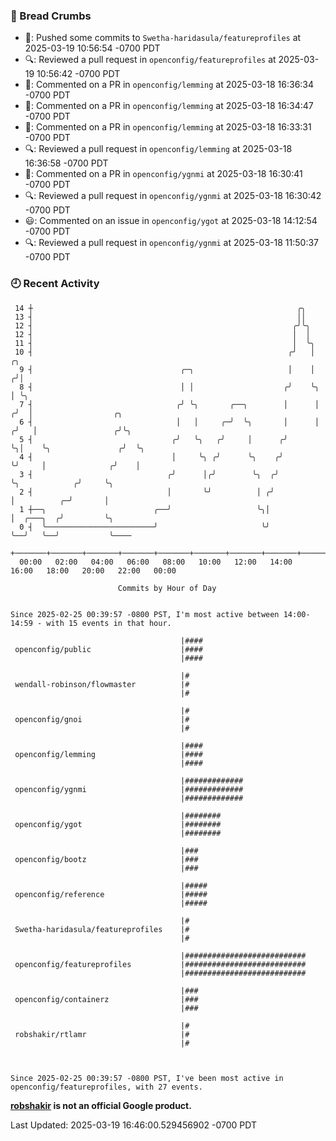 ### 🍞 Bread Crumbs

 * 🚢: Pushed some commits to `Swetha-haridasula/featureprofiles` at 2025-03-19 10:56:54 -0700 PDT
 * 🔍: Reviewed a pull request in  `openconfig/featureprofiles` at 2025-03-19 10:56:42 -0700 PDT
 * 💬: Commented on a PR in  `openconfig/lemming` at 2025-03-18 16:36:34 -0700 PDT
 * 💬: Commented on a PR in  `openconfig/lemming` at 2025-03-18 16:34:47 -0700 PDT
 * 💬: Commented on a PR in  `openconfig/lemming` at 2025-03-18 16:33:31 -0700 PDT
 * 🔍: Reviewed a pull request in  `openconfig/lemming` at 2025-03-18 16:36:58 -0700 PDT
 * 💬: Commented on a PR in  `openconfig/ygnmi` at 2025-03-18 16:30:41 -0700 PDT
 * 🔍: Reviewed a pull request in  `openconfig/ygnmi` at 2025-03-18 16:30:42 -0700 PDT
 * 😃: Commented on an issue in `openconfig/ygot` at 2025-03-18 14:12:54 -0700 PDT
 * 🔍: Reviewed a pull request in  `openconfig/ygnmi` at 2025-03-18 11:50:37 -0700 PDT

### 🕘 Recent Activity
```
 14 ┼                                                           ╭╮
 13 ┤                                                           ││
 12 ┤                                                          ╭╯╰╮
 12 ┤                                                          │  │
 11 ┤                                                          │  ╰╮
 10 ┤                                                         ╭╯   │     ╭╮
  9 ┤                                 ╭─╮                     │    │    ╭╯│
  8 ┤                                 │ │                    ╭╯    ╰╮   │ ╰╮
  7 ┤                                ╭╯ ╰╮       ╭──╮        │      │  ╭╯  │                  ╭╮
  6 ┤                                │   │     ╭─╯  ╰╮       │      │ ╭╯   │                 ╭╯╰╮
  5 ┤                               ╭╯   ╰╮   ╭╯     │      ╭╯      ╰╮│    ╰╮               ╭╯  ╰╮
  4 ┤                               │     ╰╮ ╭╯      ╰╮    ╭╯        ╰╯     │              ╭╯    │
  3 ┤                              ╭╯      │╭╯        ╰╮  ╭╯                ╰╮            ╭╯     ╰╮
  2 ┤                              │       ╰╯          │ ╭╯                  │          ╭─╯       │
  1 ┼──╮                        ╭──╯                   ╰╮│                   │  ╭───╮  ╭╯         ╰╮
  0 ┤  ╰────────────────────────╯                       ╰╯                   ╰──╯   ╰──╯           ╰────
    +───────+───────+───────+───────+───────+───────+───────+───────+───────+───────+───────+───────+────
  00:00   02:00   04:00   06:00   08:00   10:00   12:00   14:00   16:00   18:00   20:00   22:00   00:00   

						Commits by Hour of Day


Since 2025-02-25 00:39:57 -0800 PST, I'm most active between 14:00-14:59 - with 15 events in that hour.

```



```
                                      |####
 openconfig/public                    |####
                                      |####

                                      |#
 wendall-robinson/flowmaster          |#
                                      |#

                                      |#
 openconfig/gnoi                      |#
                                      |#

                                      |####
 openconfig/lemming                   |####
                                      |####

                                      |#############
 openconfig/ygnmi                     |#############
                                      |#############

                                      |########
 openconfig/ygot                      |########
                                      |########

                                      |###
 openconfig/bootz                     |###
                                      |###

                                      |#####
 openconfig/reference                 |#####
                                      |#####

                                      |#
 Swetha-haridasula/featureprofiles    |#
                                      |#

                                      |###########################
 openconfig/featureprofiles           |###########################
                                      |###########################

                                      |###
 openconfig/containerz                |###
                                      |###

                                      |#
 robshakir/rtlamr                     |#
                                      |#



Since 2025-02-25 00:39:57 -0800 PST, I've been most active in openconfig/featureprofiles, with 27 events.

```
**[robshakir](mailto:robjs@google.com) is not an official Google product.**  


Last Updated: 2025-03-19 16:46:00.529456902 -0700 PDT
